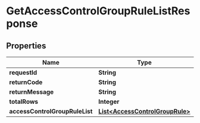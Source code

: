 
# GetAccessControlGroupRuleListResponse

## Properties
Name | Type | Description | Notes
------------ | ------------- | ------------- | -------------
**requestId** | **String** |  |  [optional]
**returnCode** | **String** |  |  [optional]
**returnMessage** | **String** |  |  [optional]
**totalRows** | **Integer** |  |  [optional]
**accessControlGroupRuleList** | [**List&lt;AccessControlGroupRule&gt;**](AccessControlGroupRule.md) |  |  [optional]



